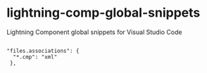 # lightning-comp-global-snippets
Lightning Component global snippets for Visual Studio Code

<code>
"files.associations": {
  "*.cmp": "xml"
 },
</code>

